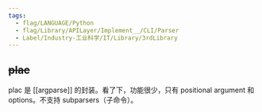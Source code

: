 ```yaml
---
tags:
  - flag/LANGUAGE/Python
  - flag/Library/APILayer/Implement__/CLI/Parser
  - Label/Industry-工业科学/IT/Library/3rdLibrary
---
```


## ~~plac~~

plac 是 [[argparse]] 的封装。看了下，功能很少，只有 positional argument 和 options。不支持 subparsers（子命令）。

